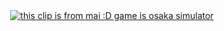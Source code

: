<div align="center">
        <a href="https://www.youtube.com/watch?v=VTP2WhO7o78">
                <img alt="this clip is from mai :D game is osaka simulator" src="https://github.com/user-attachments/assets/94cf51d8-05a0-4e2e-9d31-4175b78f9c69">
        </a>
</div>
